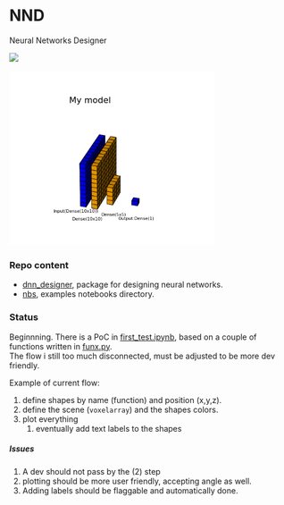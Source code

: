 # NND
Neural Networks Designer

<img src='https://img.shields.io/badge/made%20for-DNN%20hackers-blue'><br>




<img src='./_imgs/model1.png'>  

### Repo content
* [dnn_designer](./dnn_designer/), package for designing neural networks.
* [nbs](./nbs/), examples notebooks directory.



### Status
Beginnning. There is a PoC in [first_test.ipynb](./dnn_designer/first_test.ipynb), based on a couple of functions written in [funx.py](./dnn_designer/funx.py).  
The flow i still too much disconnected, must be adjusted to be more dev friendly.
  
Example of current flow:
1. define shapes by name (function) and position (x,y,z).
2. define the scene (`voxelarray`) and the shapes colors.
3. plot everything
    1. eventually add text labels to the shapes

##### Issues
1. A dev should not pass by the (2) step
2. plotting should be more user friendly, accepting angle as well.
3. Adding labels should be flaggable and automatically done.

